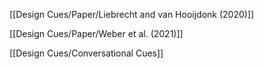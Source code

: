 [[Design Cues/Paper/Liebrecht and van Hooijdonk (2020)]]

[[Design Cues/Paper/Weber et al. (2021)]]

[[Design Cues/Conversational Cues]]